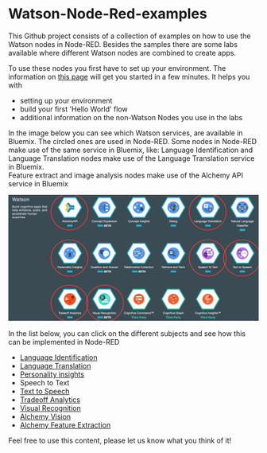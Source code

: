 # Watson-Node-Red-examples

This Github project consists of a collection of examples on how to use the Watson nodes in Node-RED. Besides the samples there are some labs available where different Watson nodes are combined to create apps.

To use these nodes you first have to set up your environment. 
The information on [this page](/node-RED_labs/lab_node-RED.md) will get you started in a few minutes. It helps you with

- setting up your environment
- build your first 'Hello World' flow
- additional information on the non-Watson Nodes you use in the labs

In the image below you can see which Watson services, are available in Bluemix. The circled ones are used in Node-RED.
Some nodes in Node-RED make use of the same service in Bluemix, like:
Language Identification and Language Translation nodes make use of the Language Translation service in Bluemix.  
Feature extract and image analysis nodes make use of the Alchemy API service in Bluemix

![NodeRedStarter](WatsonServicesOverview.jpg)

In the list below, you can click on the different subjects and see how this  can be implemented in Node-RED

- [Language Identification](watson_services_labs/language_identification/lab_language_identification.md)
- [Language Translation](watson_services_labs/language_translation/lab_language_translation.md)
- [Personality insights](watson_services_labs/personality_insights/lab_personality_insights.md)
- Speech to Text
- [Text to Speech](watson_services_labs/text_to_speech/lab_text_to_speech.md)
- [Tradeoff Analytics](watson_services_labs/tradeoff_analytics/lab_tradeoff_analytics.md)
- [Visual Recognition](watson_services_labs/visual_recognition/lab_visual_recognition.md)
- [Alchemy Vision](watson_services_labs/alchemy_api_image_analysis/lab_alchemy_api_image_analysis.md)
- [Alchemy Feature Extraction](watson_services_labs/alchemy_api_feature_extraction/lab_alchemy_api_feature_extraction.md)

Feel free to use this content, please let us know what you think of it!



